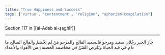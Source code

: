 ```yaml
---
title: "True Happiness and Success"
tags: ['virtue', 'contentment', 'religion', "aphorism-compilation"]
---
```


 Section 117 in [[al-Adab al-ṣaghīr]]

---
حاز الخير رجُلان سعيد ومرجو فالسعيد الفالج والمرجو مَنْ لم يَخْصَمْ والفالج الصالح ما دام في قيد الحياة وتَعْرض الفتَنُ في مخاصمة الخصماء من الأهواء والأعداء
